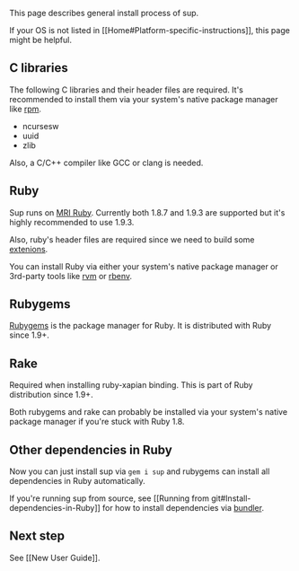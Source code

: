 This page describes general install process of sup.

If your OS is not listed in [[Home#Platform-specific-instructions]],
this page might be helpful.

## C libraries

The following C libraries and their header files are required.
It's recommended to install them via your system's native package manager
like [rpm].

* ncursesw
* uuid
* zlib

Also, a C/C++ compiler like GCC or clang is needed.

## Ruby

Sup runs on [MRI Ruby](http://www.ruby-lang.org/).
Currently both 1.8.7 and 1.9.3 are supported but it's highly recommended to
use 1.9.3.

Also, ruby's header files are required since we need to build some
[extenions].

You can install Ruby via either your system's native package manager or
3rd-party tools like [rvm] or [rbenv].

## Rubygems

[Rubygems] is the package manager for Ruby. It is distributed with Ruby
since 1.9+.

## Rake

Required when installing ruby-xapian binding.
This is part of Ruby distribution since 1.9+.

Both rubygems and rake can probably be installed via your system's native
package manager if you're stuck with Ruby 1.8.

## Other dependencies in Ruby

Now you can just install sup via `gem i sup` and rubygems can install all
dependencies in Ruby automatically.

If you're running sup from source, see
[[Running from git#Install-dependencies-in-Ruby]] for how to
install dependencies via [bundler].

## Next step

See [[New User Guide]].

[rvm]: https://rvm.io/
[rbenv]: https://github.com/sstephenson/rbenv
[extenions]: http://www.ruby-doc.org/docs/ProgrammingRuby/html/ext_ruby.html
[Rubygems]: https://rubygems.org/
[bundler]: http://gembundler.com/
[rpm]: http://www.rpm.org/

